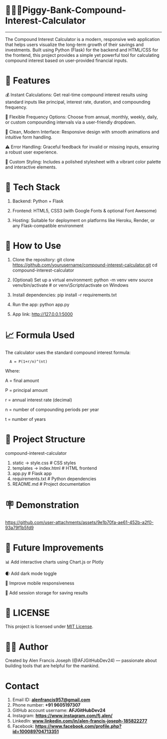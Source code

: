 # 🐖💼🤵Piggy-Bank-Compound-Interest-Calculator
---
The Compound Interest Calculator is a modern, responsive web application that helps users visualize the long-term growth of their savings and investments. Built using Python (Flask) for the backend and HTML/CSS for the frontend, this project provides a simple yet powerful tool for calculating compound interest based on user-provided financial inputs.

# 🚀 Features

💰 Instant Calculations: Get real-time compound interest results using standard inputs like principal, interest rate, duration, and compounding frequency.

📅 Flexible Frequency Options: Choose from annual, monthly, weekly, daily, or custom compounding intervals via a user-friendly dropdown.

🧮 Clean, Modern Interface: Responsive design with smooth animations and intuitive form handling.

⚠️ Error Handling: Graceful feedback for invalid or missing inputs, ensuring a robust user experience.

🎨 Custom Styling: Includes a polished stylesheet with a vibrant color palette and interactive elements.

# 🔧 Tech Stack
1. Backend: Python + Flask

2. Frontend: HTML5, CSS3 (with Google Fonts & optional Font Awesome)

3. Hosting: Suitable for deployment on platforms like Heroku, Render, or any Flask-compatible environment

# 📝 How to Use
1. Clone the repository:
    git clone https://github.com/yourusername/compound-interest-calculator.git
    cd compound-interest-calculator

2. (Optional) Set up a virtual environment:
   python -m venv venv
   source venv/bin/activate  # or venv\Scripts\activate on Windows

3. Install dependencies:
   pip install -r requirements.txt

4. Run the app:
   python app.py

5. App link:
   http://127.0.0.1:5000

# 📈 Formula Used
The calculator uses the standard compound interest formula:

      A = P(1+r/n)^(nt)
 
Where:

A = final amount

P = principal amount

r = annual interest rate (decimal)

n = number of compounding periods per year

t = number of years

# 📂 Project Structure
compound-interest-calculator
1. static -> style.css        # CSS styles
2. templates -> index.html    # HTML frontend
3. app.py                     # Flask app
4. requirements.txt           # Python dependencies
5. README.md                  # Project documentation

# 🪧 Demonstration
https://github.com/user-attachments/assets/9e1b70fa-ae61-452b-a2f0-93a79f1b5fd9

# 🌟 Future Improvements
📊 Add interactive charts using Chart.js or Plotly

🌒 Add dark mode toggle

📱 Improve mobile responsiveness

🔐 Add session storage for saving results

# 🪪 LICENSE
This project is licensed under [MIT License](LICENSE).

# 🧑‍💻 Author
Created by Alen Francis Joseph (@AFJGitHubDev24) — passionate about building tools that are helpful for the mankind.

# Contact
1. Email ID: **alenfrancis957@gmail.com**
2. Phone number: **+91 9605197307**
3. GitHub account username: **AFJGitHubDev24**
4. Instagram: **https://www.instagram.com/fj.alen/**
5. LinkedIn: **www.linkedin.com/in/alen-francis-joseph-185822277**
6. Facebook: **https://www.facebook.com/profile.php?id=100089704713351**

   
